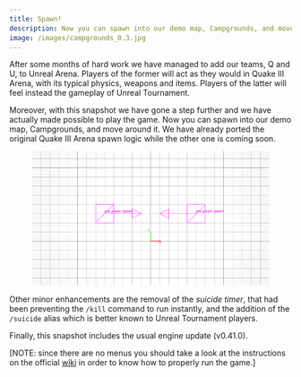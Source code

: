 ```yaml
---
title: Spawn!
description: Now you can spawn into our demo map, Campgrounds, and move around it.
image: /images/campgrounds_0.3.jpg
---
```


After some months of hard work we have managed to add our teams, Q and U, to
Unreal Arena. Players of the former will act as they would in Quake III Arena,
with its typical physics, weapons and items. Players of the latter will feel
instead the gameplay of Unreal Tournament.

Moreover, with this snapshot we have gone a step further and we have actually
made possible to play the game. Now you can spawn into our demo map,
Campgrounds, and move around it. We have already ported the original Quake III
Arena spawn logic while the other one is coming soon.

<figure>
  <img src="/images/campgrounds_0.3.jpg" alt="pos_player_spawn">
</figure>

Other minor enhancements are the removal of the *suicide timer*, that had been
preventing the `/kill` command to run instantly, and the addition of the
`/suicide` alias which is better known to Unreal Tournament players.

Finally, this snapshot includes the usual engine update (v0.41.0).

[NOTE: since there are no menus you should take a look at the instructions on
the official [wiki](https://github.com/unrealarena/unrealarena/wiki) in order to
know how to properly run the game.]
